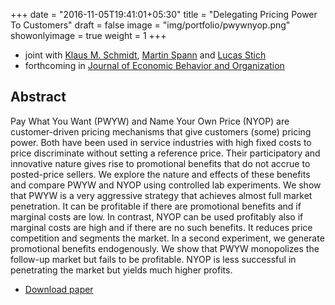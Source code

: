+++
date = "2016-11-05T19:41:01+05:30"
title = "Delegating Pricing Power To Customers"
draft = false
image = "img/portfolio/pwywnyop.png"
showonlyimage = true
weight = 1
+++

<!--more-->

* joint with [Klaus M. Schmidt](http://www.et.econ.uni-muenchen.de/personen/professor/schmidt/index.html), [Martin Spann](http://www.ecm.bwl.uni-muenchen.de/personen/professoren/spann/index.html) and [Lucas Stich](http://www.ecm.bwl.uni-muenchen.de/personen/mitarbeiter/stich/index.html)
* forthcoming in [Journal of Economic Behavior and Organization](http://dx.doi.org/10.1016/j.jebo.2017.01.019)

## Abstract

Pay What You Want (PWYW) and Name Your Own Price (NYOP) are customer-driven pricing mechanisms that give customers (some) pricing power. Both have been used in service industries with high fixed costs to price discriminate without setting a reference price. Their participatory and innovative nature gives rise to promotional benefits that do not accrue to posted-price sellers. We explore the nature and effects of these benefits and compare PWYW and NYOP using controlled lab experiments. We show that PWYW is a very aggressive strategy that achieves almost full market penetration. It can be profitable if there are promotional benefits and if marginal costs are low. In contrast, NYOP can be used profitably also if marginal costs are high and if there are no such benefits. It reduces price competition and segments the market. In a second experiment, we generate promotional benefits endogenously. We show that PWYW monopolizes the follow-up market but fails to be profitable. NYOP is less successful in penetrating the market but yields much higher profits.

* [Download paper](/doc/DelegatingPricingPowerToCustomers.pdf)